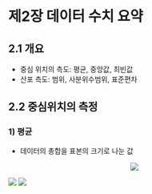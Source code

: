 # 제2장 데이터 수치 요약

## 2.1 개요

- 중심 위치의 측도: 평균, 중앙값, 최빈값
- 산포 측도: 범위, 사분위수범위, 표준편차

## 2.2 중심위치의 측정

### 1) 평균

- 데이터의 총합을 표본의 크기로 나눈 값
<p align="center"><img src="https://latex.codecogs.com/svg.latex?\Large&space;\bar{x}=\frac{\displaystyle\sum_{i=1}^{n}x_{i}}{n}" /></p>




<img src="https://latex.codecogs.com/svg.latex?\Large&space;x=\frac{-b\pm\sqrt{b^2-4ac}}{2a}" />  
<img src="https://latex.codecogs.com/svg.latex?\lim_{x\to0}f(x)=8" />
